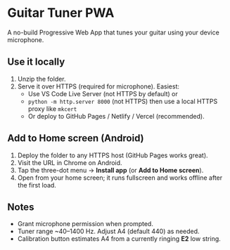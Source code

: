# Guitar Tuner PWA

A no-build Progressive Web App that tunes your guitar using your device microphone.

## Use it locally
1. Unzip the folder.
2. Serve it over HTTPS (required for microphone). Easiest:
   - Use VS Code Live Server (not HTTPS by default) or
   - `python -m http.server 8000` (not HTTPS) then use a local HTTPS proxy like `mkcert`
   - Or deploy to GitHub Pages / Netlify / Vercel (recommended).

## Add to Home screen (Android)
1. Deploy the folder to any HTTPS host (GitHub Pages works great).
2. Visit the URL in Chrome on Android.
3. Tap the three-dot menu → **Install app** (or **Add to Home screen**).
4. Open from your home screen; it runs fullscreen and works offline after the first load.

## Notes
- Grant microphone permission when prompted.
- Tuner range ~40–1400 Hz. Adjust A4 (default 440) as needed.
- Calibration button estimates A4 from a currently ringing **E2** low string.
